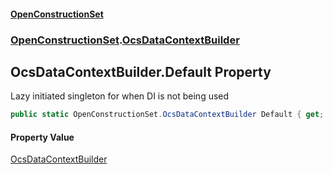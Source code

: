 #### [OpenConstructionSet](index.md 'index')
### [OpenConstructionSet](index.md#OpenConstructionSet 'OpenConstructionSet').[OcsDataContextBuilder](U44ADOjq83qr6ihsRA01VQ.md 'OpenConstructionSet.OcsDataContextBuilder')
## OcsDataContextBuilder.Default Property
Lazy initiated singleton for when DI is not being used  
```csharp
public static OpenConstructionSet.OcsDataContextBuilder Default { get; }
```
#### Property Value
[OcsDataContextBuilder](U44ADOjq83qr6ihsRA01VQ.md 'OpenConstructionSet.OcsDataContextBuilder')
